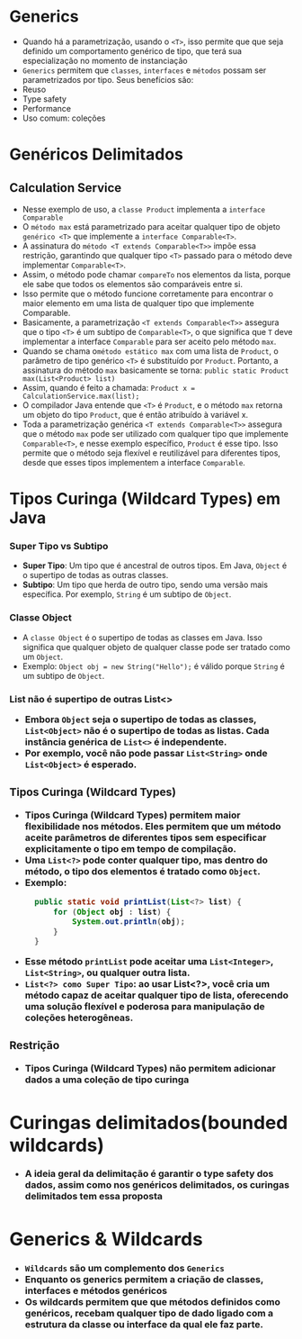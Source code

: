 # Generics
- Quando há a parametrização, usando o `<T>`, isso permite que que seja definido um comportamento genérico de tipo, que terá 
sua especialização no momento de instanciação
- `Generics` permitem que `classes`, `interfaces` e `métodos` possam ser
parametrizados por tipo. Seus benefícios são:
- Reuso
- Type safety
- Performance
- Uso comum: coleções

# Genéricos Delimitados
## Calculation Service
- Nesse exemplo de uso, a `classe Product` implementa a `interface Comparable`
- O `método max` está parametrizado para aceitar qualquer tipo de objeto `genérico <T>` que implemente a `interface Comparable<T>`. 
- A assinatura do `método <T extends Comparable<T>>` impõe essa restrição, garantindo que qualquer tipo `<T>` passado para o método deve implementar `Comparable<T>`.
- Assim, o método pode chamar `compareTo` nos elementos da lista, porque ele sabe que todos os elementos são comparáveis entre si. 
- Isso permite que o método funcione corretamente para encontrar o maior elemento em uma lista de qualquer tipo que implemente Comparable.
- Basicamente, a parametrização `<T extends Comparable<T>>` assegura que o tipo `<T>` é um subtipo de `Comparable<T>`, o que significa que `T` deve implementar a interface `Comparable` para ser aceito pelo método `max`. 
- Quando se chama o`método estático max` com uma lista de `Product`, o parâmetro de tipo genérico `<T>` é substituído por `Product`. Portanto, a assinatura do método `max` basicamente se torna:
`public static Product max(List<Product> list)`
- Assim, quando é feito a chamada:
`Product x = CalculationService.max(list);`
- O compilador Java entende que `<T>` é `Product`, e o método `max` retorna um objeto do tipo `Product`, que é então atribuído à variável x.
- Toda a parametrização genérica `<T extends Comparable<T>>` assegura que o método `max` pode ser utilizado com qualquer tipo que implemente `Comparable<T>`, e nesse exemplo específico, `Product` é esse tipo. Isso permite que o método seja flexível e reutilizável para diferentes tipos, desde que esses tipos implementem a interface `Comparable`.

# Tipos Curinga (Wildcard Types) em Java

### Super Tipo vs Subtipo
- **Super Tipo**: Um tipo que é ancestral de outros tipos. Em Java, `Object` é o supertipo de todas as outras classes.
- **Subtipo**: Um tipo que herda de outro tipo, sendo uma versão mais específica. Por exemplo, `String` é um subtipo de `Object`.
### Classe Object
- A `classe Object` é o supertipo de todas as classes em Java. Isso significa que qualquer objeto de qualquer classe pode ser tratado como um `Object`.
- Exemplo: `Object obj = new String("Hello");` é válido porque `String` é um subtipo de `Object`.
### List<Object> não é supertipo de outras List<>
- Embora `Object` seja o supertipo de todas as classes, `List<Object>` não é o supertipo de todas as listas. Cada instância genérica de `List<>` é independente.
- Por exemplo, você não pode passar `List<String>` onde `List<Object>` é esperado.
### Tipos Curinga (Wildcard Types)
- **Tipos Curinga (Wildcard Types)** permitem maior flexibilidade nos métodos. Eles permitem que um método aceite parâmetros de diferentes tipos sem especificar explicitamente o tipo em tempo de compilação.
- Uma `List<?>` pode conter qualquer tipo, mas dentro do método, o tipo dos elementos é tratado como `Object`.
- Exemplo:
  ```java
	public static void printList(List<?> list) {
		for (Object obj : list) {
			System.out.println(obj);
		}
	}
- Esse método `printList` pode aceitar uma `List<Integer>`, `List<String>`, ou qualquer outra lista.
- `List<?> como Super Tipo`: ao usar List<?>, você cria um método capaz de aceitar qualquer tipo de lista, oferecendo uma solução flexível e poderosa para manipulação de coleções heterogêneas.

### Restrição 
- **Tipos Curinga (Wildcard Types)** não permitem adicionar dados a uma coleção de tipo curinga

# Curingas delimitados(bounded wildcards)

- A ideia geral da delimitação é garantir o type safety dos dados, assim como nos genéricos delimitados, os curingas delimitados tem essa proposta

# Generics & Wildcards

- `Wildcards` são um complemento dos `Generics`
- Enquanto os generics permitem a criação de classes, interfaces e métodos genéricos
- Os wildcards permitem que que métodos definidos como genéricos, recebam qualquer tipo de dado ligado com a estrutura da classe ou interface da qual ele faz parte.